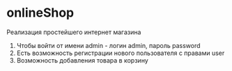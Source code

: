 # onlineShop

Реализация простейшего интернет магазина

1. Чтобы войти от имени admin - логин admin, пароль password
2. Есть возможность регистрации нового пользователя с правами user
3. Возможность добавления товара в корзину

